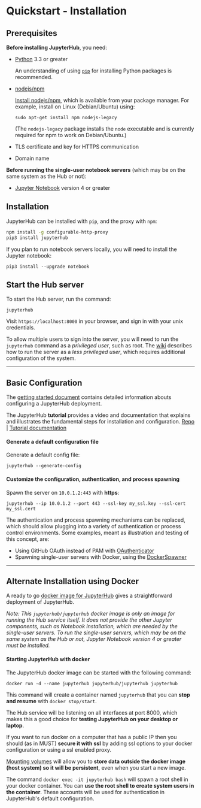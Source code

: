 # Quickstart - Installation

## Prerequisites

**Before installing JupyterHub**, you need:

- [Python](https://www.python.org/downloads/) 3.3 or greater

  An understanding of using [`pip`](https://pip.pypa.io/en/stable/) for
  installing Python packages is recommended.

- [nodejs/npm](https://www.npmjs.com/)

  [Install nodejs/npm](https://docs.npmjs.com/getting-started/installing-node),
  which is available from your package manager. For example, install on Linux
  (Debian/Ubuntu) using:

      sudo apt-get install npm nodejs-legacy

  (The `nodejs-legacy` package installs the `node` executable and is currently
  required for npm to work on Debian/Ubuntu.)

- TLS certificate and key for HTTPS communication

- Domain name

**Before running the single-user notebook servers** (which may be on the same
system as the Hub or not):

- [Jupyter Notebook](https://jupyter.readthedocs.io/en/latest/install.html)
  version 4 or greater

## Installation

JupyterHub can be installed with `pip`, and the proxy with `npm`:

```bash
npm install -g configurable-http-proxy
pip3 install jupyterhub
```

If you plan to run notebook servers locally, you will need to install the
Jupyter notebook:

    pip3 install --upgrade notebook

## Start the Hub server

To start the Hub server, run the command:

    jupyterhub

Visit `https://localhost:8000` in your browser, and sign in with your unix
credentials.

To allow multiple users to sign into the server, you will need to
run the `jupyterhub` command as a *privileged user*, such as root.
The [wiki](https://github.com/jupyterhub/jupyterhub/wiki/Using-sudo-to-run-JupyterHub-without-root-privileges)
describes how to run the server as a *less privileged user*, which requires
additional configuration of the system.

----

## Basic Configuration

The [getting started document](docs/source/getting-started.md) contains
detailed information abouts configuring a JupyterHub deployment.

The JupyterHub **tutorial** provides a video and documentation that explains
and illustrates the fundamental steps for installation and configuration.
[Repo](https://github.com/jupyterhub/jupyterhub-tutorial)
| [Tutorial documentation](http://jupyterhub-tutorial.readthedocs.io/en/latest/)

#### Generate a default configuration file

Generate a default config file:

    jupyterhub --generate-config

#### Customize the configuration, authentication, and process spawning

Spawn the server on ``10.0.1.2:443`` with **https**:

    jupyterhub --ip 10.0.1.2 --port 443 --ssl-key my_ssl.key --ssl-cert my_ssl.cert

The authentication and process spawning mechanisms can be replaced,
which should allow plugging into a variety of authentication or process
control environments. Some examples, meant as illustration and testing of this
concept, are:

- Using GitHub OAuth instead of PAM with [OAuthenticator](https://github.com/jupyterhub/oauthenticator)
- Spawning single-user servers with Docker, using the [DockerSpawner](https://github.com/jupyterhub/dockerspawner)

----

## Alternate Installation using Docker

A ready to go [docker image for JupyterHub](https://hub.docker.com/r/jupyterhub/jupyterhub/)
gives a straightforward deployment of JupyterHub.

*Note: This `jupyterhub/jupyterhub` docker image is only an image for running
the Hub service itself. It does not provide the other Jupyter components, such
as Notebook installation, which are needed by the single-user servers.
To run the single-user servers, which may be on the same system as the Hub or
not, Jupyter Notebook version 4 or greater must be installed.*

#### Starting JupyterHub with docker

The JupyterHub docker image can be started with the following command:

    docker run -d --name jupyterhub jupyterhub/jupyterhub jupyterhub

This command will create a container named `jupyterhub` that you can
**stop and resume** with `docker stop/start`.

The Hub service will be listening on all interfaces at port 8000, which makes
this a good choice for **testing JupyterHub on your desktop or laptop**.

If you want to run docker on a computer that has a public IP then you should
(as in MUST) **secure it with ssl** by adding ssl options to your docker
configuration or using a ssl enabled proxy.

[Mounting volumes](https://docs.docker.com/engine/userguide/containers/dockervolumes/)
will allow you to **store data outside the docker image (host system) so it will be persistent**,
even when you start a new image.

The command `docker exec -it jupyterhub bash` will spawn a root shell in your
docker container. You can **use the root shell to create system users in the container**.
These accounts will be used for authentication in JupyterHub's default
configuration.

